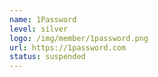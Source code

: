 ```yaml
---
name: 1Password
level: silver
logo: /img/member/1password.png
url: https://1password.com
status: suspended
---
```

